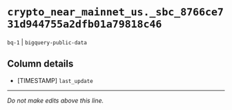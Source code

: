 # `crypto_near_mainnet_us._sbc_8766ce731d944755a2dfb01a79818c46`
`bq-1` | `bigquery-public-data`

## Column details
* [TIMESTAMP] `last_update`

-------------------------------------------------------------------------------
*Do not make edits above this line.*
